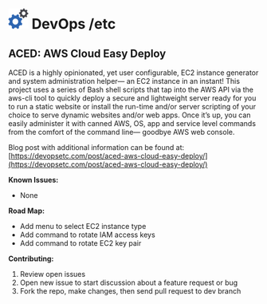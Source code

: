 <h1> <img src="image/gear_logo.png"> DevOps /etc</h1>

## ACED: AWS Cloud Easy Deploy

ACED is a highly opinionated, yet user configurable, EC2 instance generator and system administration helper— an EC2 instance in an instant! This project uses a series of Bash shell scripts that tap into the AWS API via the aws-cli tool to quickly deploy a secure and lightweight server ready for you to run a static website or install the run-time and/or server scripting of your choice to serve dynamic websites and/or web apps. Once it’s up, you can easily administer it with canned AWS, OS, app and service level commands from the comfort of the command line— goodbye AWS web console.

Blog post with additional information can be found at:  [https://devopsetc.com/post/aced-aws-cloud-easy-deploy/](https://devopsetc.com/post/aced-aws-cloud-easy-deploy/)

**Known Issues:**
- None

**Road Map:**
- Add menu to select EC2 instance type
- Add command to rotate IAM access keys
- Add command to rotate EC2 key pair

**Contributing:**
1. Review open issues
2. Open new issue to start discussion about a feature request or bug
3. Fork the repo, make changes, then send pull request to dev branch
